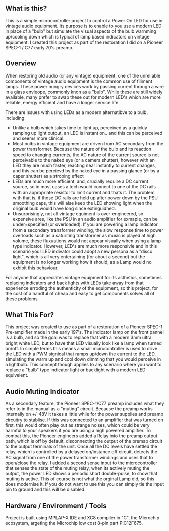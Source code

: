 ## What is this?
This is a simple microcontroller project to control a Power On LED for use in vintage audio equipment. 
Its purpose is to enable to you use a modern LED in place of a "bulb" but simulate the visual aspects
of the bulb warnming up/cooling down which is typical of lamp based indicators on vintage equipment. 
I created this project as part of the restoration I did on a Pioneer SPEC-1 / C77 early 70's preamp. 

## Overview

When restoring old audio (or any vintage) equipment, one of the unreliable components of vintage 
audio equipment is the common use of filiment lamps.  These power hungry devices work by passing 
current through a wire in a glass envleope, commonly knon as a "bulb".  While these are still 
widely available, many prefer to swap these out for modern LED's which are more reliable, energy
efficient and have a longer service life.

There are issues with using LEDs as a modern alternatibve to a bulb, including: 

- Unlike a bulb which takes time to light up, perceived as a quickly ramping up light 
  output, an LED is instant on.. and this can be perceived and seems more clinical.
- Most bulbs in vintage equipment are driven from AC secondary from the power transformer.
  Because the nature of the bulb and its reaction speed to changing currents, the AC nature of the
  current source is not perceivable to the naked eye (or a camera shutter), however with an LED 
  they are much faster, reacting near instantly to current changes, and this can be percievd by
  the naked eye in a passing glance (or by a caper shutter) as a strobing effect
- LEDs are much more efficient, and, crucially require a DC current source, so in most cases a
  tech would connect to one of the DC rails with an appropriate resistor to limit current and
  thats it.  The problem with that is, if those DC rails are held up after power down by the
  PSU smoothing caps, this will alse keep the LED showing light when the original bulb would have
  long since extinguidhed.
- Unsurprisingly, not all vintage equiment is over-engineered, so expensive ares, like the PSU
  in an audio amplifier for exmaple, can be under=specified (or overloaded).  If you are powering
  a lamp indicator from a secondary transformer winding, the slow response time to power overloads
  such as a saturiting transformer as music is played at high volume, these fluxuations would not
  appear visually when using a lamp type indicator. However, LED's are much more responsivle and
  in this scenario your LED indivator could adopt a new persona as a "disco light", which is all
  very entertaining (for about a second) but the equipment is no longer working how it should,
  as a Lamp would no exhibit this behaviour. 

For anyone that appreciates vintage equipment for its asthetics, sometimes replacing indicators
and back lights with LEDs take away from that experience erroding the authenticity of the 
equipment, so this project, for the cost of a handful of cheap and easy to get components
solves all of these problems. 

## What This For?

This project was created to use as part of a restoration of a Pioneer SPEC-1 Pre-amplifier made
in the early 197's. The indicator lamp on the front pannel is a bulb, and so the goal was to 
replace that with a modern 3mm ultra bright white LED, but to have that LED visually look like
a lamp when turned on/off.  In simple terms this means a small mcirocontroller is used to drive
the LED with a PWM signical that ramps up/down the current to the LED, simulating the warm up
and cool down dimming that you would perceive in a lightbulb.  This concept though applies 
to any scenario where you want to replace a "bulb" type indicator light or backlight with a 
modern LED equivelent. 


## Audio Muting Indicator 

As a secondary feature, the Pioneer SPEC-1/C77 preamp includes what they refer to in the manual
as a "muting" circuit.  Because the preamp works internally on +/-48V it takes a little while for
the power supplies and preamp circuitry to stablise.  If this was connected to an amplifier that
was turned on first, this would often play out as strange noises, which could be very harmful
to your speakers if you are using a high powered amplifier.  To combat this, the Pioneer engineers
added a Relay into the preamp output path, which is off by default, disconnecting the output
of the premap circuit to the output terminals of the unit.  Once all the DC levels have settled
the relay, which is controlled by a delayed on/instance off circuit, detects the AC signal from
one of the power transformer windings and uses that to open/close the relay.  I added a second 
sense input to the microcontroller that senses the state of the muting relay, when its actively
muting the output, the power LED shows a periodic short double-pulse, to show that muting is
active.  This of course is not what the orginal Lamp did, so this does modernise it.  If you do 
not want to use this you can simply tie the input pin to ground and this will be disabled. 

## Hardware / Environment / Tools

Project is built using MPLAP-X IDE and XC8 compiler in "C", the Microchip ecosystem, argeting 
the Microchip low cost 8-pin part PIC12F675.
